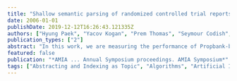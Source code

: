 ```yaml
---
title: "Shallow semantic parsing of randomized controlled trial reports."
date: 2006-01-01
publishDate: 2019-12-12T16:26:43.121335Z
authors: ["Hyung Paek", "Yacov Kogan", "Prem Thomas", "Seymour Codish", "Michael Krauthammer"]
publication_types: ["2"]
abstract: "In this work, we are measuring the performance of Propbank-based Machine Learning (ML) for automatically annotating abstracts of Randomized Controlled Trials (CTRs) with semantically meaningful tags. Propbank is a resource of annotated sentences from the Wall Street Journal (WSJ) corpus, and we were interested in assessing performance issues when porting this resource to the medical domain. We compare intra-domain (WSJ/WSJ) with cross-domain (WSJ/medical abstract) performance. Although the intra-domain performance is superior, we found a reasonable cross-domain performance."
featured: false
publication: "*AMIA ... Annual Symposium proceedings. AMIA Symposium*"
tags: ["Abstracting and Indexing as Topic", "Algorithms", "Artificial Intelligence", "Randomized Controlled Trials as Topic", "Semantics"]
---
```


